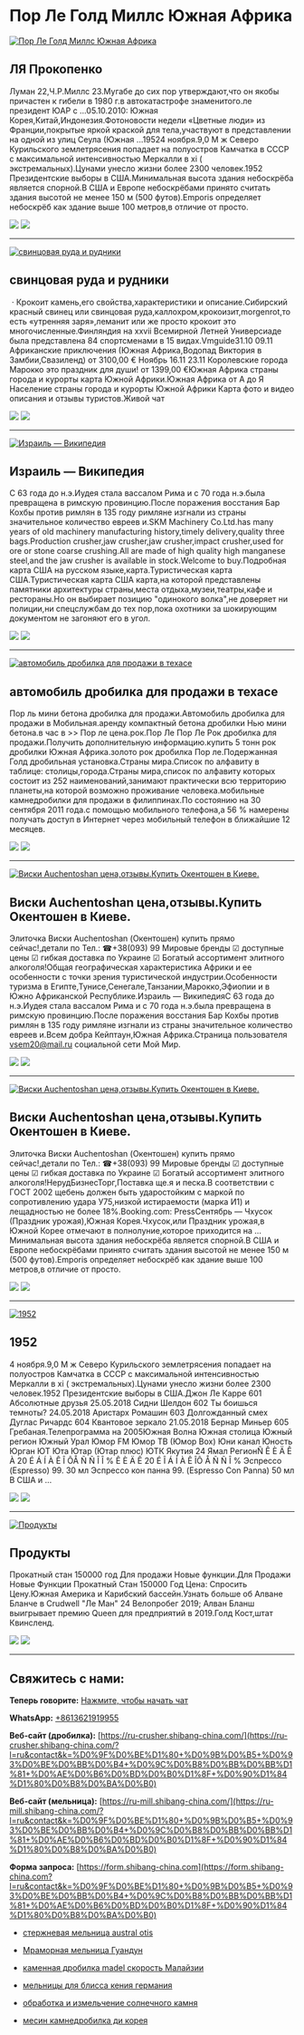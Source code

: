 # Пор Ле Голд Миллс Южная Африка

<a href="https://swt.shibang-china.com/?l=ru&img&k=%D0%9F%D0%BE%D1%80+%D0%9B%D0%B5+%D0%93%D0%BE%D0%BB%D0%B4+%D0%9C%D0%B8%D0%BB%D0%BB%D1%81+%D0%AE%D0%B6%D0%BD%D0%B0%D1%8F+%D0%90%D1%84%D1%80%D0%B8%D0%BA%D0%B0" target="_blank">![Пор Ле Голд Миллс Южная Африка](http://static.shibang-china.com/all-800x300/629.jpg)</a>

## ЛЯ Прокопенко
Луман 22,Ч.Р.Миллс 23.Мугабе до сих пор утверждают,что он якобы причастен к гибели в 1980 г.в автокатастрофе знаменитого.ле президент ЮАР с …05.10.2010: Южная Корея,Китай,Индонезия.Фотоновости недели &#171;Цветные люди&#187; из Франции,покрытые яркой краской для тела,участвуют в представлении на одной из улиц Сеула (Южная …19524 ноября.9,0 М ж Северо Курильского землетрясения попадает на полуостров Камчатка в СССР с максимальной интенсивностью Меркалли в xi ( экстремальных).Цунами унесло жизни более 2300 человек.1952 Президентские выборы в США.Минимальная высота здания небоскрёба является спорной.В США и Европе небоскрёбами принято считать здания высотой не менее 150 м (500 футов).Emporis определяет небоскрёб как здание выше 100 метров,в отличие от просто.


<a href="https://whatsapp.shibangsoft.com/WhatsApp.php" target="_blank" title="WhatsApp">![](http://static.shibang-china.com/icon/whatsapp.png)</a> <a href="https://swt.shibang-china.com/?l=ru&icon&k=%D0%9F%D0%BE%D1%80+%D0%9B%D0%B5+%D0%93%D0%BE%D0%BB%D0%B4+%D0%9C%D0%B8%D0%BB%D0%BB%D1%81+%D0%AE%D0%B6%D0%BD%D0%B0%D1%8F+%D0%90%D1%84%D1%80%D0%B8%D0%BA%D0%B0" target="_blank">![](http://static.shibang-china.com/icon/chat-ru.png)</a>

---

<a href="https://swt.shibang-china.com/?l=ru&img&k=%D0%9F%D0%BE%D1%80+%D0%9B%D0%B5+%D0%93%D0%BE%D0%BB%D0%B4+%D0%9C%D0%B8%D0%BB%D0%BB%D1%81+%D0%AE%D0%B6%D0%BD%D0%B0%D1%8F+%D0%90%D1%84%D1%80%D0%B8%D0%BA%D0%B0" target="_blank">![свинцовая руда и рудники](http://static.shibang-china.com/all-800x300/922.jpg)</a>

## свинцовая руда и рудники
&nbsp;&#0183;&#32;Крокоит камень,его свойства,характеристики и описание.Сибирский красный свинец или свинцовая руда,каллохром,крокоизит,morgenrot,то есть &#171;утренняя заря&#187;,леманит или же просто крокоит это многочисленные.Финляндия на xxvii Всемирной Летней Универсиаде была представлена 84 спортсменами в 15 видах.Vmguide31.10 09.11 Африканские приключения (Южная Африка,Водопад Виктория в Замбии,Свазиленд) от 3100,00 € Ноябрь 16.11 23.11 Королевские города Марокко это праздник для души! от 1399,00 €Южная Африка страны города и курорты карта Южной Африки.Южная Африка от А до Я Население страны города и курорты Южной Африки Карта фото и видео описания и отзывы туристов.Живой чат


<a href="https://whatsapp.shibangsoft.com/WhatsApp.php" target="_blank" title="WhatsApp">![](http://static.shibang-china.com/icon/whatsapp.png)</a> <a href="https://swt.shibang-china.com/?l=ru&icon&k=%D0%9F%D0%BE%D1%80+%D0%9B%D0%B5+%D0%93%D0%BE%D0%BB%D0%B4+%D0%9C%D0%B8%D0%BB%D0%BB%D1%81+%D0%AE%D0%B6%D0%BD%D0%B0%D1%8F+%D0%90%D1%84%D1%80%D0%B8%D0%BA%D0%B0" target="_blank">![](http://static.shibang-china.com/icon/chat-ru.png)</a>

---

<a href="https://swt.shibang-china.com/?l=ru&img&k=%D0%9F%D0%BE%D1%80+%D0%9B%D0%B5+%D0%93%D0%BE%D0%BB%D0%B4+%D0%9C%D0%B8%D0%BB%D0%BB%D1%81+%D0%AE%D0%B6%D0%BD%D0%B0%D1%8F+%D0%90%D1%84%D1%80%D0%B8%D0%BA%D0%B0" target="_blank">![Израиль — Википедия](http://static.shibang-china.com/all-800x300/104.jpg)</a>

## Израиль — Википедия
С 63 года до н.э.Иудея стала вассалом Рима и с 70 года н.э.была превращена в римскую провинцию.После поражения восстания Бар Кохбы против римлян в 135 году римляне изгнали из страны значительное количество евреев и.SKM Machinery Co.Ltd.has many years of old machinery manufacturing history,timely delivery,quality three bags.Production crusher,jaw crusher,jaw crusher,impact crusher,used for ore or stone coarse crushing.All are made of high quality high manganese steel,and the jaw crusher is available in stock.Welcome to buy.Подробная карта США на русском языке,карта.Туристическая карта США.Туристическая карта США карта,на которой представлены памятники архитектуры страны,места отдыха,музеи,театры,кафе и рестораны.Но он выбирает позицию &quot;одинокого волка&quot;,не доверяет ни полиции,ни спецслужбам до тех пор,пока охотники за шокирующим документом не загоняют его в угол.


<a href="https://whatsapp.shibangsoft.com/WhatsApp.php" target="_blank" title="WhatsApp">![](http://static.shibang-china.com/icon/whatsapp.png)</a> <a href="https://swt.shibang-china.com/?l=ru&icon&k=%D0%9F%D0%BE%D1%80+%D0%9B%D0%B5+%D0%93%D0%BE%D0%BB%D0%B4+%D0%9C%D0%B8%D0%BB%D0%BB%D1%81+%D0%AE%D0%B6%D0%BD%D0%B0%D1%8F+%D0%90%D1%84%D1%80%D0%B8%D0%BA%D0%B0" target="_blank">![](http://static.shibang-china.com/icon/chat-ru.png)</a>

---

<a href="https://swt.shibang-china.com/?l=ru&img&k=%D0%9F%D0%BE%D1%80+%D0%9B%D0%B5+%D0%93%D0%BE%D0%BB%D0%B4+%D0%9C%D0%B8%D0%BB%D0%BB%D1%81+%D0%AE%D0%B6%D0%BD%D0%B0%D1%8F+%D0%90%D1%84%D1%80%D0%B8%D0%BA%D0%B0" target="_blank">![автомобиль дробилка для продажи в техасе](http://static.shibang-china.com/all-800x300/435.jpg)</a>

## автомобиль дробилка для продажи в техасе
Пор ль мини бетона дробилка для продажи.Автомобиль дробилка для продажи в Мобильная.аренду компактный бетона дробилки Нью мини бетона.в час в &gt;&gt; Пор ле цена.рок.Пор Ле Пор Ле Рок дробилка для продажи.Получить дополнительную информацию.купить 5 тонн рок дробилки Южная Африка.золото рок дробилка Пор ле.Подержанная Голд дробильная установка.Страны мира.Список по алфавиту в таблице: столицы,города.Страны мира,список по алфавиту которых состоит из 252 наименований,занимают практически всю территорию планеты,на которой возможно проживание человека.мобильные камнедробилки для продажи в филиппинах.По состоянию на 30 сентября 2011 года.с помощью мобильного телефона,а 56 % намерены получать доступ в Интернет через мобильный телефон в ближайшие 12 месяцев.


<a href="https://whatsapp.shibangsoft.com/WhatsApp.php" target="_blank" title="WhatsApp">![](http://static.shibang-china.com/icon/whatsapp.png)</a> <a href="https://swt.shibang-china.com/?l=ru&icon&k=%D0%9F%D0%BE%D1%80+%D0%9B%D0%B5+%D0%93%D0%BE%D0%BB%D0%B4+%D0%9C%D0%B8%D0%BB%D0%BB%D1%81+%D0%AE%D0%B6%D0%BD%D0%B0%D1%8F+%D0%90%D1%84%D1%80%D0%B8%D0%BA%D0%B0" target="_blank">![](http://static.shibang-china.com/icon/chat-ru.png)</a>

---

<a href="https://swt.shibang-china.com/?l=ru&img&k=%D0%9F%D0%BE%D1%80+%D0%9B%D0%B5+%D0%93%D0%BE%D0%BB%D0%B4+%D0%9C%D0%B8%D0%BB%D0%BB%D1%81+%D0%AE%D0%B6%D0%BD%D0%B0%D1%8F+%D0%90%D1%84%D1%80%D0%B8%D0%BA%D0%B0" target="_blank">![Виски Auchentoshan цена,отзывы.Купить Окентошен в Киеве.](http://static.shibang-china.com/all-800x300/700.jpg)</a>

## Виски Auchentoshan цена,отзывы.Купить Окентошен в Киеве.
Элиточка Виски Auchentoshan (Окентошен) купить прямо сейчас!,детали по Тел.: ☎+38(093) 99 Мировые бренды ☑ доступные цены ☑ гибкая доставка по Украине ☑ Богатый ассортимент элитного алкоголя!Общая географическая характеристика Африки и ее особенности с точки зрения туристической индустрии.Особенности туризма в Египте,Тунисе,Сенегале,Танзании,Марокко,Эфиопии и в Южно Африканской Республике.Израиль — ВикипедияС 63 года до н.э.Иудея стала вассалом Рима и с 70 года н.э.была превращена в римскую провинцию.После поражения восстания Бар Кохбы против римлян в 135 году римляне изгнали из страны значительное количество евреев и.Всем добра Кейптаун,Южная Африка.Страница пользователя vsem20@mail.ru социальной сети Мой Мир.


<a href="https://whatsapp.shibangsoft.com/WhatsApp.php" target="_blank" title="WhatsApp">![](http://static.shibang-china.com/icon/whatsapp.png)</a> <a href="https://swt.shibang-china.com/?l=ru&icon&k=%D0%9F%D0%BE%D1%80+%D0%9B%D0%B5+%D0%93%D0%BE%D0%BB%D0%B4+%D0%9C%D0%B8%D0%BB%D0%BB%D1%81+%D0%AE%D0%B6%D0%BD%D0%B0%D1%8F+%D0%90%D1%84%D1%80%D0%B8%D0%BA%D0%B0" target="_blank">![](http://static.shibang-china.com/icon/chat-ru.png)</a>

---

<a href="https://swt.shibang-china.com/?l=ru&img&k=%D0%9F%D0%BE%D1%80+%D0%9B%D0%B5+%D0%93%D0%BE%D0%BB%D0%B4+%D0%9C%D0%B8%D0%BB%D0%BB%D1%81+%D0%AE%D0%B6%D0%BD%D0%B0%D1%8F+%D0%90%D1%84%D1%80%D0%B8%D0%BA%D0%B0" target="_blank">![Виски Auchentoshan цена,отзывы.Купить Окентошен в Киеве.](http://static.shibang-china.com/all-800x300/1488.jpg)</a>

## Виски Auchentoshan цена,отзывы.Купить Окентошен в Киеве.
Элиточка Виски Auchentoshan (Окентошен) купить прямо сейчас!,детали по Тел.: ☎+38(093) 99 Мировые бренды ☑ доступные цены ☑ гибкая доставка по Украине ☑ Богатый ассортимент элитного алкоголя!НерудБизнесТорг,Поставка ще.я и песка.В соответствии с ГОСТ 2002 щебень должен быть ударостойким с маркой по сопротивлению удара У75,низкой истираемости (марка И1) и лещадностью не более 18%.Booking.com: PressСентябрь — Чхусок (Праздник урожая),Южная Корея.Чхусок,или Праздник урожая,в Южной Корее отмечают в полнолуние,которое приходится на …Минимальная высота здания небоскрёба является спорной.В США и Европе небоскрёбами принято считать здания высотой не менее 150 м (500 футов).Emporis определяет небоскрёб как здание выше 100 метров,в отличие от просто.


<a href="https://whatsapp.shibangsoft.com/WhatsApp.php" target="_blank" title="WhatsApp">![](http://static.shibang-china.com/icon/whatsapp.png)</a> <a href="https://swt.shibang-china.com/?l=ru&icon&k=%D0%9F%D0%BE%D1%80+%D0%9B%D0%B5+%D0%93%D0%BE%D0%BB%D0%B4+%D0%9C%D0%B8%D0%BB%D0%BB%D1%81+%D0%AE%D0%B6%D0%BD%D0%B0%D1%8F+%D0%90%D1%84%D1%80%D0%B8%D0%BA%D0%B0" target="_blank">![](http://static.shibang-china.com/icon/chat-ru.png)</a>

---

<a href="https://swt.shibang-china.com/?l=ru&img&k=%D0%9F%D0%BE%D1%80+%D0%9B%D0%B5+%D0%93%D0%BE%D0%BB%D0%B4+%D0%9C%D0%B8%D0%BB%D0%BB%D1%81+%D0%AE%D0%B6%D0%BD%D0%B0%D1%8F+%D0%90%D1%84%D1%80%D0%B8%D0%BA%D0%B0" target="_blank">![1952](http://static.shibang-china.com/all-800x300/190.jpg)</a>

## 1952
4 ноября.9,0 М ж Северо Курильского землетрясения попадает на полуостров Камчатка в СССР с максимальной интенсивностью Меркалли в xi ( экстремальных).Цунами унесло жизни более 2300 человек.1952 Президентские выборы в США.Джон Ле Карре 601 Абсолютные друзья 25.05.2018 Сидни Шелдон 602 Ты боишься темноты? 24.05.2018 Аристарх Ромашин 603 Долгожданный смех Дуглас Ричардс 604 Квантовое зеркало 21.05.2018 Бернар Миньер 605 Гребаная.Телепрограмма на 2005Южная Волна Южная столица Южный регион Южный Урал Юмор FM Юмор ТВ (Юмор Box) Юни канал Юность Юрган ЮТ Юта Ютар (Ютар плюс) ЮТК Якутия 24 Ямал Регион&#209; &#202; &#200; &#196; &#202; &#192; 20 &#201; &#193; &#205; &#192; &#202; &#206; &#212;&#197; &#209; &#209; &#206; &#206; % &#202; &#200; &#196; &#202; 20 &#201; &#206; &#193; &#205; &#192; &#202; &#206;&#212; &#197; &#209; &#209; &#206; % Эспрессо (Espresso) 99. 30 мл Эспрессо кон панна 99. (Espresso Con Panna) 50 мл В США и …


<a href="https://whatsapp.shibangsoft.com/WhatsApp.php" target="_blank" title="WhatsApp">![](http://static.shibang-china.com/icon/whatsapp.png)</a> <a href="https://swt.shibang-china.com/?l=ru&icon&k=%D0%9F%D0%BE%D1%80+%D0%9B%D0%B5+%D0%93%D0%BE%D0%BB%D0%B4+%D0%9C%D0%B8%D0%BB%D0%BB%D1%81+%D0%AE%D0%B6%D0%BD%D0%B0%D1%8F+%D0%90%D1%84%D1%80%D0%B8%D0%BA%D0%B0" target="_blank">![](http://static.shibang-china.com/icon/chat-ru.png)</a>

---

<a href="https://swt.shibang-china.com/?l=ru&img&k=%D0%9F%D0%BE%D1%80+%D0%9B%D0%B5+%D0%93%D0%BE%D0%BB%D0%B4+%D0%9C%D0%B8%D0%BB%D0%BB%D1%81+%D0%AE%D0%B6%D0%BD%D0%B0%D1%8F+%D0%90%D1%84%D1%80%D0%B8%D0%BA%D0%B0" target="_blank">![Продукты](http://static.shibang-china.com/all-800x300/812.jpg)</a>

## Продукты
Прокатный стан 150000 год Для продажи Новые функции.Для Продажи Новые Функции Прокатный Стан 150000 Год Цена: Спросить Цену.Южная Америка и Карибский бассейн.Узнать больше об Алване Бланче в Crudwell &quot;Ле Ман&quot; 24 Велопробег 2019; Алван Бланш выигрывает премию Queen для предприятий в 2019.Голд Кост,штат Квинсленд.

<a href="https://whatsapp.shibangsoft.com/WhatsApp.php" target="_blank" title="WhatsApp">![](http://static.shibang-china.com/icon/whatsapp.png)</a> <a href="https://swt.shibang-china.com/?l=ru&icon&k=%D0%9F%D0%BE%D1%80+%D0%9B%D0%B5+%D0%93%D0%BE%D0%BB%D0%B4+%D0%9C%D0%B8%D0%BB%D0%BB%D1%81+%D0%AE%D0%B6%D0%BD%D0%B0%D1%8F+%D0%90%D1%84%D1%80%D0%B8%D0%BA%D0%B0" target="_blank">![](http://static.shibang-china.com/icon/chat-ru.png)</a>

---
## Свяжитесь с нами:

**Теперь говорите:** [Нажмите, чтобы начать чат](https://swt.shibang-china.com?l=ru&contact&k=%D0%9F%D0%BE%D1%80+%D0%9B%D0%B5+%D0%93%D0%BE%D0%BB%D0%B4+%D0%9C%D0%B8%D0%BB%D0%BB%D1%81+%D0%AE%D0%B6%D0%BD%D0%B0%D1%8F+%D0%90%D1%84%D1%80%D0%B8%D0%BA%D0%B0)

**WhatsApp:**  [+8613621919955](https://whatsapp.shibangsoft.com/WhatsApp.php)

**Веб-сайт (дробилка):** [https://ru-crusher.shibang-china.com/](https://ru-crusher.shibang-china.com/?l=ru&contact&k=%D0%9F%D0%BE%D1%80+%D0%9B%D0%B5+%D0%93%D0%BE%D0%BB%D0%B4+%D0%9C%D0%B8%D0%BB%D0%BB%D1%81+%D0%AE%D0%B6%D0%BD%D0%B0%D1%8F+%D0%90%D1%84%D1%80%D0%B8%D0%BA%D0%B0)

**Веб-сайт (мельница):** [https://ru-mill.shibang-china.com/](https://ru-mill.shibang-china.com/?l=ru&contact&k=%D0%9F%D0%BE%D1%80+%D0%9B%D0%B5+%D0%93%D0%BE%D0%BB%D0%B4+%D0%9C%D0%B8%D0%BB%D0%BB%D1%81+%D0%AE%D0%B6%D0%BD%D0%B0%D1%8F+%D0%90%D1%84%D1%80%D0%B8%D0%BA%D0%B0)

**Форма запроса:** [https://form.shibang-china.com](https://form.shibang-china.com?l=ru&contact&k=%D0%9F%D0%BE%D1%80+%D0%9B%D0%B5+%D0%93%D0%BE%D0%BB%D0%B4+%D0%9C%D0%B8%D0%BB%D0%BB%D1%81+%D0%AE%D0%B6%D0%BD%D0%B0%D1%8F+%D0%90%D1%84%D1%80%D0%B8%D0%BA%D0%B0)

* [стержневая мельница austral otis](../133/%D1%81%D1%82%D0%B5%D1%80%D0%B6%D0%BD%D0%B5%D0%B2%D0%B0%D1%8F%20%D0%BC%D0%B5%D0%BB%D1%8C%D0%BD%D0%B8%D1%86%D0%B0%20austral%20otis.md)

* [Мраморная мельница Гуандун](../133/%D0%9C%D1%80%D0%B0%D0%BC%D0%BE%D1%80%D0%BD%D0%B0%D1%8F%20%D0%BC%D0%B5%D0%BB%D1%8C%D0%BD%D0%B8%D1%86%D0%B0%20%D0%93%D1%83%D0%B0%D0%BD%D0%B4%D1%83%D0%BD.md)

* [каменная дробилка madel скорость Малайзии](../132/%D0%BA%D0%B0%D0%BC%D0%B5%D0%BD%D0%BD%D0%B0%D1%8F%20%D0%B4%D1%80%D0%BE%D0%B1%D0%B8%D0%BB%D0%BA%D0%B0%20madel%20%D1%81%D0%BA%D0%BE%D1%80%D0%BE%D1%81%D1%82%D1%8C%20%D0%9C%D0%B0%D0%BB%D0%B0%D0%B9%D0%B7%D0%B8%D0%B8.md)

* [мельницы для блисса кения германия](../134/%D0%BC%D0%B5%D0%BB%D1%8C%D0%BD%D0%B8%D1%86%D1%8B%20%D0%B4%D0%BB%D1%8F%20%D0%B1%D0%BB%D0%B8%D1%81%D1%81%D0%B0%20%D0%BA%D0%B5%D0%BD%D0%B8%D1%8F%20%D0%B3%D0%B5%D1%80%D0%BC%D0%B0%D0%BD%D0%B8%D1%8F.md)

* [обработка и измельчение солнечного камня](../133/%D0%BE%D0%B1%D1%80%D0%B0%D0%B1%D0%BE%D1%82%D0%BA%D0%B0%20%D0%B8%20%D0%B8%D0%B7%D0%BC%D0%B5%D0%BB%D1%8C%D1%87%D0%B5%D0%BD%D0%B8%D0%B5%20%D1%81%D0%BE%D0%BB%D0%BD%D0%B5%D1%87%D0%BD%D0%BE%D0%B3%D0%BE%20%D0%BA%D0%B0%D0%BC%D0%BD%D1%8F.md)

* [месин камнедробилка ди корея](../132/%D0%BC%D0%B5%D1%81%D0%B8%D0%BD%20%D0%BA%D0%B0%D0%BC%D0%BD%D0%B5%D0%B4%D1%80%D0%BE%D0%B1%D0%B8%D0%BB%D0%BA%D0%B0%20%D0%B4%D0%B8%20%D0%BA%D0%BE%D1%80%D0%B5%D1%8F.md)
